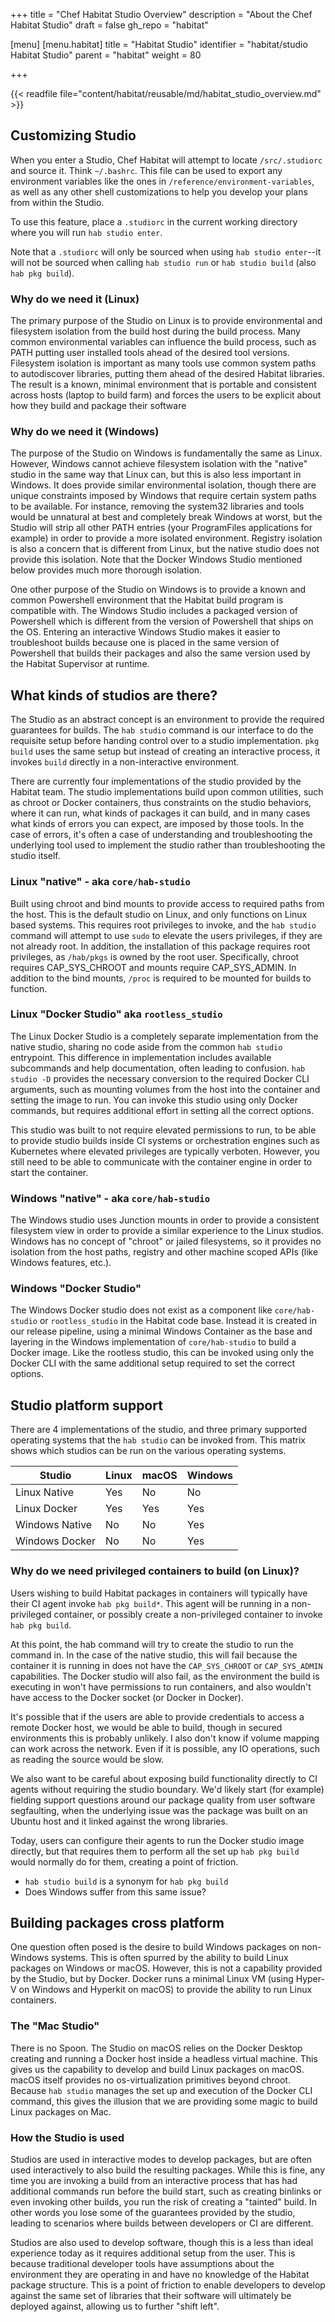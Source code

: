 +++
title = "Chef Habitat Studio Overview"
description = "About the Chef Habitat Studio"
draft = false
gh_repo = "habitat"

[menu]
  [menu.habitat]
    title = "Habitat Studio"
    identifier = "habitat/studio Habitat Studio"
    parent = "habitat"
    weight = 80

+++

<!-- ## Scotts goals:
There are two goals I have with this document, the second being a component of the first, but is a major sticking point to selling Habitat right now.

I frequently see questions posed about the Studio that (feel like) there is an assumption that the Studio is providing certain capabilities, when it is often the underlying tools a particular implementation uses that provide those capabilities. In the case of troubleshooting, knowing which implementation you are using leads you to the correct set of tools to diagnose and fix the issue.

The desire to build Habitat packages in CI leads to the question of why we require elevated privileges in order to build.

In order to explain why that is, so that there is a common starting point, my goal is to break down the studio conceptually, and give a brief overview of the differing implementations before talking about the elevated privileges conundrum. -->

{{< readfile file="content/habitat/reusable/md/habitat_studio_overview.md" >}}

## Customizing Studio

When you enter a Studio, Chef Habitat will attempt to locate `/src/.studiorc` and
source it. Think `~/.bashrc`. This file can be used to export any
environment variables like the ones in `/reference/environment-variables`, as well as any other shell
customizations to help you develop your plans from within the Studio.

To use this feature, place a `.studiorc` in the current working directory
where you will run `hab studio enter`.

Note that a `.studiorc` will only be sourced when using `hab studio enter`--it will not be sourced when calling `hab studio run` or `hab studio build` (also `hab pkg build`).

### Why do we need it (Linux)

The primary purpose of the Studio on Linux is to provide environmental and filesystem isolation from the build host during the build process. Many common environmental variables can influence the build process, such as PATH putting user installed tools ahead of the desired tool versions. Filesystem isolation is important as many tools use common system paths to autodiscover libraries, putting them ahead of the desired Habitat libraries. The result is a known, minimal environment that is portable and consistent across hosts (laptop to build farm) and forces the users to be explicit about how they build and package their software

### Why do we need it (Windows)

The purpose of the Studio on Windows is fundamentally the same as Linux. However, Windows cannot achieve filesystem isolation with the "native" studio in the same way that Linux can, but this is also less important in Windows. It does provide similar environmental isolation, though there are unique constraints imposed by Windows that require certain system paths to be available. For instance, removing the system32 libraries and tools would be unnatural at best and completely break Windows at worst, but the Studio will strip all other PATH entries (your ProgramFiles applications for example) in order to provide a more isolated environment. Registry isolation is also a concern that is different from Linux, but the native studio does not provide this isolation. Note that the Docker Windows Studio mentioned below provides much more thorough isolation.

One other purpose of the Studio on Windows is to provide a known and common Powershell environment that the Habitat build program is compatible with. The Windows Studio includes a packaged version of Powershell which is different from the version of Powershell that ships on the OS. Entering an interactive Windows Studio makes it easier to troubleshoot builds because one is placed in the same version of Powershell that builds their packages and also the same version used by the Habitat Supervisor at runtime.

## What kinds of studios are there?

The Studio as an abstract concept is an environment to provide the required guarantees for builds. The `hab studio` command is our interface to do the requisite setup before handing control over to a studio implementation. `pkg build` uses the same setup but instead of creating an interactive process, it invokes `build` directly in a non-interactive environment.

There are currently four implementations of the studio provided by the Habitat team. The studio implementations build upon common utilities, such as chroot or Docker containers, thus constraints on the studio behaviors, where it can run, what kinds of packages it can build, and in many cases what kinds of errors you can expect, are imposed by those tools. In the case of errors, it's often a case of understanding and troubleshooting the underlying tool used to implement the studio rather than troubleshooting the studio itself.

### Linux "native" - aka `core/hab-studio`

Built using chroot and bind mounts to provide access to required paths from the host. This is the default studio on Linux, and only functions on Linux based systems.  This requires root privileges to invoke, and the `hab studio` command will attempt to use `sudo` to elevate the users privileges, if they are not already root. In addition, the installation of this package requires root privileges, as `/hab/pkgs` is owned by the root user. Specifically, chroot requires CAP_SYS_CHROOT and mounts require CAP_SYS_ADMIN. In addition to the bind mounts, `/proc` is required to be mounted for builds to function.

### Linux "Docker Studio" aka `rootless_studio`

The Linux Docker Studio is a completely separate implementation from the native studio, sharing no code aside from the common `hab studio` entrypoint. This difference in implementation includes available subcommands and help documentation, often leading to confusion.  `hab studio -D` provides the necessary conversion to the required Docker CLI arguments, such as mounting volumes from the host into the container and setting the image to run. You can invoke this studio using only Docker commands,  but requires additional effort in setting all the correct options.

This studio was built to not require elevated permissions to run, to be able to provide studio builds inside CI systems or orchestration engines such as Kubernetes where elevated privileges are typically verboten. However, you still need to be able to communicate with the container engine in order to start the container.

### Windows "native" - aka `core/hab-studio`

The Windows studio uses Junction mounts in order to provide a consistent filesystem view in order to provide a similar experience to the Linux studios. Windows has no concept of "chroot" or jailed filesystems, so it provides no isolation from the host paths, registry and other machine scoped APIs (like Windows features, etc.).

### Windows "Docker Studio"

The Windows Docker studio does not exist as a component like `core/hab-studio` or `rootless_studio` in the Habitat code base. Instead it is created in our release pipeline, using a minimal Windows Container as the base and layering in the Windows implementation of `core/hab-studio` to build a Docker image. Like the rootless studio, this can be invoked using only the Docker CLI with the same additional setup required to set the correct options.

## Studio platform support

There are 4 implementations of the studio, and three primary supported operating systems that the `hab studio` can be invoked from. This matrix shows which studios can be run on the various operating systems.

| Studio | Linux | macOS | Windows |
|--------|-------|-------|---------|
| Linux Native | Yes | No | No |
| Linux Docker | Yes | Yes | Yes |
| Windows Native | No | No | Yes |
| Windows Docker | No | No | Yes |

### Why do we need privileged containers to build (on Linux)?

Users wishing to build Habitat packages in containers will typically have their CI agent invoke `hab pkg build*`. This agent will be running in a non-privileged container, or possibly create a non-privileged container to invoke `hab pkg build`.

At this point, the hab command will try to create the studio to run the command in. In the case of the native studio, this will fail because the container it is running in does not have the `CAP_SYS_CHROOT` or `CAP_SYS_ADMIN` capabilities.  The Docker studio will also fail, as the environment the build is executing in won't have permissions to run containers,  and also wouldn't have access to the Docker socket (or Docker in Docker).

It's possible that if the users are able to provide credentials to access a remote Docker host, we would be able to build, though in secured environments this is probably unlikely. I also don't know if volume mapping can work across the network. Even if it is possible, any IO operations, such as reading the source would be slow.

We also want to be careful about exposing build functionality directly to CI agents without requiring the studio boundary.  We'd likely start (for example) fielding support questions around our package quality from user software segfaulting, when the underlying issue was the package was built on an Ubuntu host and it linked against the wrong libraries.

Today, users can configure their agents to run the Docker studio image directly, but that requires them to perform all the set up `hab pkg build` would normally do for them, creating a point of friction.

- `hab studio build` is a synonym for `hab pkg build`
- Does Windows suffer from this same issue?

## Building packages cross platform

One question often posed is the desire to build Windows packages on non-Windows systems. This is often spurred by the ability to build Linux packages on Windows or macOS. However, this is not a capability provided by the Studio, but by Docker. Docker runs a minimal Linux VM (using Hyper-V on Windows and Hyperkit on macOS) to provide the ability to run Linux containers.

### The "Mac Studio"

There is no Spoon.  The Studio on macOS relies on the Docker Desktop creating and running a Docker host inside a headless virtual machine. This gives us the capability to develop and build Linux packages on macOS. macOS itself provides no os-virtualization primitives beyond chroot. Because `hab studio` manages the set up and execution of the Docker CLI command, this gives the illusion that we are providing some magic to build Linux packages on Mac.

### How the Studio is used

Studios are used in interactive modes to develop packages, but are often used interactively to also build the resulting packages. While this is fine, any time you are invoking a build from an interactive process that has had additional commands run before the build start, such as creating binlinks or even invoking other builds, you run the risk of creating a "tainted" build. In other words you lose some of the guarantees provided by the studio, leading to scenarios where builds between developers or CI are different.

Studios are also used to develop software, though this is a less than ideal experience today as it requires additional setup from the user. This is because traditional developer tools have assumptions about the environment they are operating in and have no knowledge of the Habitat package structure.  This is a point of friction to enable developers to develop against the same set of libraries that their software will ultimately be deployed against, allowing us to further "shift left".
